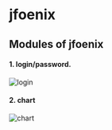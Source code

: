 # jfoenix

## Modules of jfoenix

#### 1. login/password.
![login](https://user-images.githubusercontent.com/39569512/90223992-ae69ba00-de17-11ea-91a7-104e0bea2c01.png)

#### 2. chart
![chart](https://user-images.githubusercontent.com/39569512/90249066-7af05500-de42-11ea-9564-ded658d13831.png)



